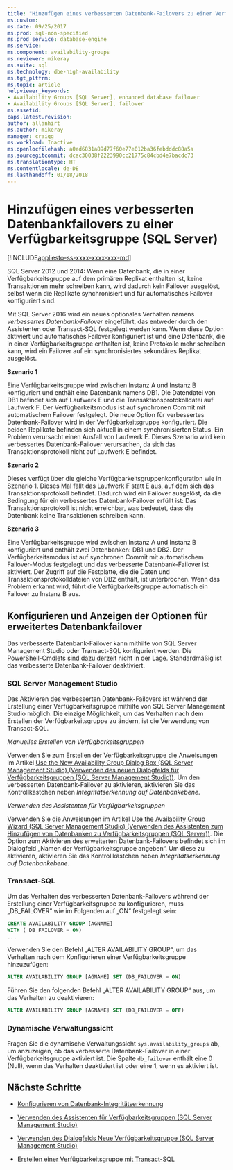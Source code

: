 ```yaml
---
title: "Hinzufügen eines verbesserten Datenbank-Failovers zu einer Verfügbarkeitsgruppe (SQL Server) | Microsoft-Dokumentation"
ms.custom: 
ms.date: 09/25/2017
ms.prod: sql-non-specified
ms.prod_service: database-engine
ms.service: 
ms.component: availability-groups
ms.reviewer: mikeray
ms.suite: sql
ms.technology: dbe-high-availability
ms.tgt_pltfrm: 
ms.topic: article
helpviewer_keywords:
- Availability Groups [SQL Server], enhanced database failover
- Availability Groups [SQL Server], failover
ms.assetid: 
caps.latest.revision: 
author: allanhirt
ms.author: mikeray
manager: craigg
ms.workload: Inactive
ms.openlocfilehash: a0ed6831a89d77f60e77e012ba36febdddc88a5a
ms.sourcegitcommit: dcac30038f2223990cc21775c84cbd4e7bacdc73
ms.translationtype: HT
ms.contentlocale: de-DE
ms.lasthandoff: 01/18/2018
---
```

# <a name="add-enhanced-database-failover-to-an-availability-group-sql-server"></a>Hinzufügen eines verbesserten Datenbankfailovers zu einer Verfügbarkeitsgruppe (SQL Server)
[!INCLUDE[appliesto-ss-xxxx-xxxx-xxx-md](../../../includes/appliesto-ss-xxxx-xxxx-xxx-md.md)]

SQL Server 2012 und 2014: Wenn eine Datenbank, die in einer Verfügbarkeitsgruppe auf dem primären Replikat enthalten ist, keine Transaktionen mehr schreiben kann, wird dadurch kein Failover ausgelöst, selbst wenn die Replikate synchronisiert und für automatisches Failover konfiguriert sind.

Mit SQL Server 2016 wird ein neues optionales Verhalten namens *verbessertes Datenbank-Failover* eingeführt, das entweder durch den Assistenten oder Transact-SQL festgelegt werden kann. Wenn diese Option aktiviert und automatisches Failover konfiguriert ist und eine Datenbank, die in einer Verfügbarkeitsgruppe enthalten ist, keine Protokolle mehr schreiben kann, wird ein Failover auf ein synchronisiertes sekundäres Replikat ausgelöst.

**Szenario 1**

Eine Verfügbarkeitsgruppe wird zwischen Instanz A und Instanz B konfiguriert und enthält eine Datenbank namens DB1. Die Datendatei von DB1 befindet sich auf Laufwerk E und die Transaktionsprotokolldatei auf Laufwerk F. Der Verfügbarkeitsmodus ist auf synchronen Commit mit automatischem Failover festgelegt. Die neue Option für verbessertes Datenbank-Failover wird in der Verfügbarkeitsgruppe konfiguriert. Die beiden Replikate befinden sich aktuell in einem synchronisierten Status. Ein Problem verursacht einen Ausfall von Laufwerk E. Dieses Szenario wird kein verbessertes Datenbank-Failover verursachen, da sich das Transaktionsprotokoll nicht auf Laufwerk E befindet.  

**Szenario 2**

Dieses verfügt über die gleiche Verfügbarkeitsgruppenkonfiguration wie in Szenario 1. Dieses Mal fällt das Laufwerk F statt E aus, auf dem sich das Transaktionsprotokoll befindet. Dadurch wird ein Failover ausgelöst, da die Bedingung für ein verbessertes Datenbank-Failover erfüllt ist: Das Transaktionsprotokoll ist nicht erreichbar, was bedeutet, dass die Datenbank keine Transaktionen schreiben kann.

**Szenario 3**

Eine Verfügbarkeitsgruppe wird zwischen Instanz A und Instanz B konfiguriert und enthält zwei Datenbanken: DB1 und DB2. Der Verfügbarkeitsmodus ist auf synchronen Commit mit automatischem Failover-Modus festgelegt und das verbesserte Datenbank-Failover ist aktiviert. Der Zugriff auf die Festplatte, die die Daten und Transaktionsprotokolldateien von DB2 enthält, ist unterbrochen. Wenn das Problem erkannt wird, führt die Verfügbarkeitsgruppe automatisch ein Failover zu Instanz B aus.

## <a name="configure-and-view-the-enhanced-database-failover-option"></a>Konfigurieren und Anzeigen der Optionen für erweitertes Datenbankfailover

Das verbesserte Datenbank-Failover kann mithilfe von SQL Server Management Studio oder Transact-SQL konfiguriert werden. Die PowerShell-Cmdlets sind dazu derzeit nicht in der Lage. Standardmäßig ist das verbesserte Datenbank-Failover deaktiviert.

### <a name="sql-server-management-studio"></a>SQL Server Management Studio

Das Aktivieren des verbesserten Datenbank-Failovers ist während der Erstellung einer Verfügbarkeitsgruppe mithilfe von SQL Server Management Studio möglich. Die einzige Möglichkeit, um das Verhalten nach dem Erstellen der Verfügbarkeitsgruppe zu ändern, ist die Verwendung von Transact-SQL.

*Manuelles Erstellen von Verfügbarkeitsgruppen*

Verwenden Sie zum Erstellen der Verfügbarkeitsgruppe die Anweisungen im Artikel [Use the New Availability Group Dialog Box (SQL Server Management Studio) (Verwenden des neuen Dialogfelds für Verfügbarkeitsgruppen (SQL Server Management Studio))](use-the-new-availability-group-dialog-box-sql-server-management-studio.md). Um den verbesserten Datenbank-Failover zu aktivieren, aktivieren Sie das Kontrollkästchen neben *Integritätserkennung auf Datenbankebene*.

*Verwenden des Assistenten für Verfügbarkeitsgruppen*

Verwenden Sie die Anweisungen im Artikel [Use the Availability Group Wizard (SQL Server Management Studio) (Verwenden des Assistenten zum Hinzufügen von Datenbanken zu Verfügbarkeitsgruppen (SQL Server))](use-the-availability-group-wizard-sql-server-management-studio.md). Die Option zum Aktivieren des erweiterten Datenbank-Failovers befindet sich im Dialogfeld „Namen der Verfügbarkeitsgruppe angeben“. Um diese zu aktivieren, aktivieren Sie das Kontrollkästchen neben *Integritätserkennung auf Datenbankebene*.

### <a name="transact-sql"></a>Transact-SQL

Um das Verhalten des verbesserten Datenbank-Failovers während der Erstellung einer Verfügbarkeitsgruppe zu konfigurieren, muss „DB_FAILOVER“ wie im Folgenden auf „ON“ festgelegt sein:

```SQL
CREATE AVAILABILITY GROUP [AGNAME]
WITH ( DB_FAILOVER = ON)
...
```
Verwenden Sie den Befehl „ALTER AVAILABILITY GROUP“, um das Verhalten nach dem Konfigurieren einer Verfügbarkeitsgruppe hinzuzufügen:
```SQL
ALTER AVAILABILITY GROUP [AGNAME] SET (DB_FAILOVER = ON)
```
Führen Sie den folgenden Befehl „ALTER AVAILABILITY GROUP“ aus, um das Verhalten zu deaktivieren:
```SQL
ALTER AVAILABILITY GROUP [AGNAME] SET (DB_FAILOVER = OFF)
```
### <a name="dynamic-management-view"></a>Dynamische Verwaltungssicht
Fragen Sie die dynamische Verwaltungssicht `sys.availability_groups` ab, um anzuzeigen, ob das verbesserte Datenbank-Failover in einer Verfügbarkeitsgruppe aktiviert ist. Die Spalte `db_failover` enthält eine 0 (Null), wenn das Verhalten deaktiviert ist oder eine 1, wenn es aktiviert ist. 

## <a name="next-steps"></a>Nächste Schritte 

- [Konfigurieren von Datenbank-Integritätserkennung](sql-server-always-on-database-health-detection-failover-option.md)

- [Verwenden des Assistenten für Verfügbarkeitsgruppen (SQL Server Management Studio)](use-the-availability-group-wizard-sql-server-management-studio.md)

- [Verwenden des Dialogfelds Neue Verfügbarkeitsgruppe (SQL Server Management Studio)](use-the-new-availability-group-dialog-box-sql-server-management-studio.md)
 
- [Erstellen einer Verfügbarkeitsgruppe mit Transact-SQL](create-an-availability-group-transact-sql.md)

